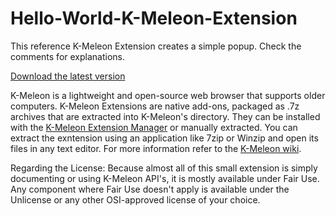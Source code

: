 # Hello-World-K-Meleon-Extension
This reference K-Meleon Extension creates a simple popup. Check the comments for explanations. 

[Download the latest version](https://github.com/rjjiii/Hello-World-K-Meleon-Extension/releases/download/v1.0/HelloWorldPkg.7z)

K-Meleon is a lightweight and open-source web browser that supports older computers. K-Meleon Extensions are native add-ons, packaged as .7z archives that are extracted into K-Meleon's directory. They can be installed with the [K-Meleon Extension Manager](http://kmext.sourceforge.net/kem.htm) or manually extracted. You can extract the exntension using an application like 7zip or Winzip and open its files in any text editor. For more information refer to the [K-Meleon wiki](http://kmeleonbrowser.org/wiki/WriteExtensions).

Regarding the License:
Because almost all of this small extension is simply documenting or using K-Meleon API's, it is mostly available under Fair Use. Any component where Fair Use doesn't apply is available under the Unlicense or any other OSI-approved license of your choice.
